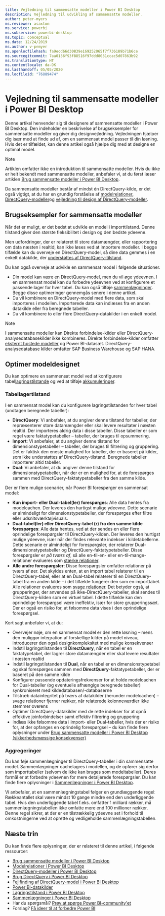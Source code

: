 ```yaml
---
title: Vejledning til sammensatte modeller i Power BI Desktop
description: Vejledning til udvikling af sammensatte modeller.
author: peter-myers
ms.reviewer: asaxton
ms.service: powerbi
ms.subservice: powerbi-desktop
ms.topic: conceptual
ms.date: 12/24/2019
ms.author: v-pemyer
ms.openlocfilehash: fa9ecd66d30839e169252065f7f736189b71b6ce
ms.sourcegitcommit: 7aa0136f93f88516f97ddd8031ccac5d07863b92
ms.translationtype: HT
ms.contentlocale: da-DK
ms.lasthandoff: 05/05/2020
ms.locfileid: "76889474"
---
```

# <a name="composite-model-guidance-in-power-bi-desktop"></a>Vejledning til sammensatte modeller i Power BI Desktop

Denne artikel henvender sig til designere af sammensatte modeller i Power BI Desktop. Den indeholder en beskrivelse af brugseksempler for sammensatte modeller og giver dig designvejledning. Vejledningen hjælper dig især med at finde ud af, om en sammensat model passer til din løsning. Hvis det er tilfældet, kan denne artikel også hjælpe dig med at designe en optimal model.

> [!NOTE]
> Artiklen omfatter ikke en introduktion til sammensatte modeller. Hvis du ikke er helt bekendt med sammensatte modeller, anbefaler vi, at du først læser artiklen [Brug sammensatte modeller i Power BI Desktop](../desktop-composite-models.md).
>
> Da sammensatte modeller består af mindst én DirectQuery-kilde, er det også vigtigt, at du har en grundig forståelse af [modelrelationer](../desktop-relationships-understand.md), [DirectQuery-modeller](../desktop-directquery-about.md)og [vejledning til design af DirectQuery-modeller](directquery-model-guidance.md).

## <a name="composite-model-use-cases"></a>Brugseksempler for sammensatte modeller

Når det er muligt, er det bedst at udvikle en model i importtilstand. Denne tilstand giver den største fleksibilitet i design og den bedste ydeevne.

Men udfordringer, der er relateret til store datamængder, eller rapportering om data næsten i realtid, kan ikke løses ved at importere modeller. I begge tilfælde kan du overveje en DirectQuery-model, så dine data gemmes i en enkelt datakilde, der [understøttes af DirectQuery-tilstand](../power-bi-data-sources.md).

Du kan også overveje at udvikle en sammensat model i følgende situationer.

- Din model kan være en DirectQuery-model, men du vil øge ydeevnen. I en sammensat model kan du forbedre ydeevnen ved at konfigurere et passende lager for hver tabel. Du kan også tilføje [sammenlægninger](../desktop-aggregations.md). Begge disse optimeringer gennemgås senere i denne artikel.
- Du vil kombinere en DirectQuery-model med flere data, som skal importeres i modellen. Importerede data kan indlæses fra en anden datakilde eller fra beregnede tabeller.
- Du vil kombinere to eller flere DirectQuery-datakilder i en enkelt model.

> [!NOTE]
> I sammensatte modeller kan Direkte forbindelse-kilder eller DirectQuery-analysedatabasekilder ikke kombineres. Direkte forbindelse-kilder omfatter [eksternt hostede modeller](../service-datasets-understand.md#external-hosted-models) og Power BI-datasæt. DirectQuery-analysedatabase kilder omfatter SAP Business Warehouse og SAP HANA.

## <a name="optimize-model-design"></a>Optimer modeldesignet

Du kan optimere en sammensat model ved at konfigurere tabel[lagringstilstande](../desktop-storage-mode.md) og ved at tilføje [akkumuleringer](../desktop-aggregations.md).

### <a name="table-storage-mode"></a>Tabellagertilstand

I en sammensat model kan du konfigurere lagringstilstanden for hver tabel (undtagen beregnede tabeller):

- **DirectQuery**: Vi anbefaler, at du angiver denne tilstand for tabeller, der repræsenterer store datamængder eller skal levere resultater i næsten realtid. Der importeres aldrig data i disse tabeller. Disse tabeller er som regel være faktatypetabeller – tabeller, der bruges til opsummering.
- **Import**: Vi anbefaler, at du angiver denne tilstand for dimensionstypetabeller – tabeller, der bruges til filtrering og gruppering. Det er faktisk den eneste mulighed for tabeller, der er baseret på kilder, som ikke understøttes af DirectQuery-tilstand. Beregnede tabeller importerer altid tabeller.
- **Dual**: Vi anbefaler, at du angiver denne tilstand for dimensionstypetabeller, når der er en mulighed for, at de forespørges sammen med DirectQuery-faktatypetabeller fra den samme kilde.

Der er flere mulige scenarier, når Power BI forespørger en sammensat model:

- **Kun import- eller Dual-tabel(ler) forespørges**: Alle data hentes fra modelcachen. Der leveres den hurtigst mulige ydeevne. Dette scenarie er almindeligt for dimensionstypetabeller, der forespørges efter filtre eller udsnitsværktøjvisuals.
- **Dual-tabel(ler) eller DirectQuery-tabel (r) fra den samme kilde forespørges**: Alle data hentes, ved at der sendes en eller flere oprindelige forespørgsler til DirectQuery-kilden. Der leveres den hurtigst mulige ydeevne, især når der findes relevante indekser i kildetabellerne. Dette scenarie er almindeligt for forespørgsler, der relaterer Dual-dimensionstypetabeller og DirectQuery-faktatypetabeller. Disse forespørgsler er _på tværs af_, så alle en-til-en- eller en-til-mange-relationer evalueres som [stærke relationer](../desktop-relationships-understand.md#strong-relationships).
- **Alle andre forespørgsler**: Disse forespørgsler omfatter relationer på tværs af øer. Det skyldes enten, at en import tabel relaterer til en DirectQuery-tabel, eller at en Dual-tabel relaterer til en DirectQuery-tabel fra en anden kilde – i det tilfælde fungerer den som en importtabel. Alle relationer evalueres som [svage relationer](../desktop-relationships-understand.md#weak-relationships). Det betyder også, at grupperinger, der anvendes på ikke-DirectQuery-tabeller, skal sendes til DirectQuery-kilden som en virtuel tabel. I dette tilfælde kan den oprindelige forespørgsel være ineffektiv, især for store grupperingssæt. Der er også en risiko for, at følsomme data vises i den oprindelige forespørgsel.

Kort sagt anbefaler vi, at du:

- Overvejer nøje, om en sammensat model er den rette løsning – mens den muliggør integration af forskellige kilder på model niveau, introducerer den også designkompleksitet med mulige konsekvenser
- Indstil lagringstilstanden til **DirectQuery**, når en tabel er en faktatypetabel, der lagrer store datamængder eller skal levere resultater i næsten realtid
- Indstil lagringstilstanden til **Dual**, når en tabel er en dimensionstypetabel og skal forespørges sammen med **DirectQuery**-faktatypetabeller, der er baseret på den samme kilde
- Konfigurer passende opdateringsfrekvenser for at holde modelcachen for Dual-tabeller (og eventuelle afhængige beregnede tabeller) synkroniseret med kildedatabasen/-databaserne
- Tilstræb dataintegritet på tværs af datakilder (herunder modelcachen) – svage relationer fjerner rækker, når relaterede kolonneværdier ikke stemmer overens
- Optimer DirectQuery-datakilder med de rette indekser for at opnå effektive joinforbindelser samt effektiv filtrering og gruppering
- Indlæs ikke følsomme data i import- eller Dual-tabeller, hvis der er risiko for, at der opfanges en oprindelig forespørgsel – du kan finde flere oplysninger under [Brug sammensatte modeller i Power BI Desktop (sikkerhedsmæssige konsekvenser)](../desktop-composite-models.md#security-implications)

### <a name="aggregations"></a>Aggregeringer

Du kan føje sammenlægninger til DirectQuery-tabeller i din sammensatte model. Sammenlægninger cachelagres i modellen, og de opfører sig derfor som importtabeller (selvom de ikke kan bruges som modeltabeller). Deres formål er at forbedre ydeevnen for mere detaljerede forespørgsler. Du kan finde flere oplysninger i [Sammenlægninger i Power BI Desktop](../desktop-aggregations.md).

Vi anbefaler, at en sammenlægningstabel følger en grundlæggende regel: Rækkeantallet skal være mindst 10 gange mindre end den underliggende tabel. Hvis den underliggende tabel f.eks. omfatter 1 milliard rækker, må sammenlægningstabellen ikke omfatte mere end 100 millioner rækker. Denne regel sikrer, at der er en tilstrækkelig ydeevne set i forhold til omkostningerne ved at oprette og vedligeholde sammenlægningstabellen.

## <a name="next-steps"></a>Næste trin

Du kan finde flere oplysninger, der er relateret til denne artikel, i følgende ressourcer:

- [Brug sammensatte modeller i Power BI Desktop](../desktop-composite-models.md)
- [Modelrelationer i Power BI Desktop](../desktop-relationships-understand.md)
- [DirectQuery-modeller i Power BI Desktop](../desktop-directquery-about.md)
- [Brug DirectQuery i Power BI Desktop](../desktop-use-directquery.md)
- [Fejlfinding af DirectQuery-model i Power BI Desktop](../desktop-directquery-troubleshoot.md)
- [Power BI-datakilder](../power-bi-data-sources.md)
- [Lagringstilstand i Power BI Desktop](../desktop-storage-mode.md)
- [Sammenlægninger i Power BI Desktop](../desktop-aggregations.md)
- Har du spørgsmål? [Prøv at spørge Power BI-community'et](https://community.powerbi.com/)
- Forslag? [Få ideer til at forbedre Power BI](https://ideas.powerbi.com)
